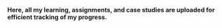 **Here, all my learning, assignments, and case studies are uploaded for efficient tracking of my progress.**
